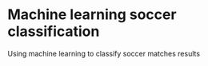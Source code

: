 # Machine learning soccer classification
 Using machine learning to classify soccer matches results

